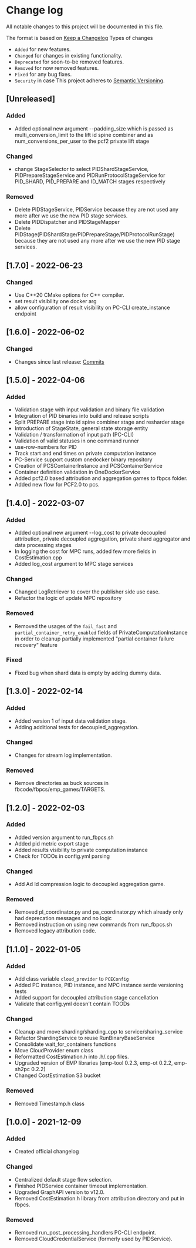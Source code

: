 # Change log

All notable changes to this project will be documented in this file.

The format is based on [Keep a Changelog](https://keepachangelog.com/en/1.0.0/)
Types of changes

- `Added` for new features.
- `Changed` for changes in existing functionality.
- `Deprecated` for soon-to-be removed features.
- `Removed` for now removed features.
- `Fixed` for any bug fixes.
- `Security` in case This project adheres to
  [Semantic Versioning](https://semver.org/spec/v2.0.0.html).

## [Unreleased]

### Added
- Added optional new argument --padding_size which is passed as multi_conversion_limit to the lift id spine combiner and as num_conversions_per_user to the pcf2 private lift stage

### Changed
- change StageSelector to select PIDShardStageService, PIDPrepareStageService and PIDRunProtocolStageService for PID_SHARD, PID_PREPARE and ID_MATCH stages respectively

### Removed
- Delete PIDStageService, PIDService because they are not used any more after we use the new PID stage services.
- Delete PIDDispatcher and PIDStageMapper
- Delete PIDStage(PIDShardStage/PIDPrepareStage/PIDProtocolRunStage) because they are not used any more after we use the new PID stage services.

## [1.7.0] - 2022-06-23

### Changed
- Use C++20 CMake options for C++ compiler.
- set result visibility one docker arg
- allow configuration of result visibility on PC-CLI create_instance endpoint

## [1.6.0] - 2022-06-02

### Changed

- Changes since last release: [Commits](https://github.com/facebookresearch/fbpcs/compare/v1.5.0...91b1b5821feb7b8b4d40203bce866aad65f9c422)

## [1.5.0] - 2022-04-06

### Added

- Validation stage with input validation and binary file validation
- Integration of PID binaries into build and release scripts
- Split PREPARE stage into id spine combiner stage and resharder stage
- Introduction of StageState, general state storage entity
- Validation / transformation of input path (PC-CLI)
- Validation of valid statuses in one command runner
- use-row-numbers for PID
- Track start and end times on private computation instance
- PC-Service support custom onedocker binary repository
- Creation of PCSContainerInstance and PCSContainerService
- Container definition validation in OneDockerService
- Added pcf2.0 based attribution and aggregation games to fbpcs folder.
- Added new flow for PCF2.0 to pcs.

## [1.4.0] - 2022-03-07

### Added

- Added optional new argument --log_cost to private decoupled attribution,
  private decoupled aggregation, private shard aggregator and data processing
  stages
- In logging the cost for MPC runs, added few more fields in CostEstimation.cpp
- Added log_cost argument to MPC stage services

### Changed

- Changed LogRetriever to cover the publisher side use case.
- Refactor the logic of update MPC repository

### Removed

- Removed the usages of the `fail_fast` and `partial_container_retry_enabled`
  fields of PrivateComputationInstance in order to cleanup partially implemented
  "partial container failure recovery" feature

### Fixed

- Fixed bug when shard data is empty by adding dummy data.

## [1.3.0] - 2022-02-14

### Added

- Added version 1 of input data validation stage.
- Adding additional tests for decoupled_aggregation.

### Changed

- Changes for stream log implementation.

### Removed

- Remove directories as buck sources in fbcode/fbpcs/emp_games/TARGETS.

## [1.2.0] - 2022-02-03

### Added

- Added version argument to run_fbpcs.sh
- Added pid metric export stage
- Added results visibility to private computation instance
- Check for TODOs in config.yml parsing

### Changed

- Add Ad Id compression logic to decoupled aggregation game.

### Removed

- Removed pl_coordinator.py and pa_coordinator.py which already only had
  deprecation messages and no logic
- Removed instruction on using new commands from run_fbpcs.sh
- Removed legacy attribution code.

## [1.1.0] - 2022-01-05

### Added

- Add class variable `cloud_provider` to `PCEConfig`
- Added PC instance, PID instance, and MPC instance serde versioning tests
- Added support for decoupled attribution stage cancellation
- Validate that config.yml doesn't contain TOODs

### Changed

- Cleanup and move sharding/sharding_cpp to service/sharing_service
- Refactor ShardingService to reuse RunBinaryBaseService
- Consolidate wait_for_containers functions
- Move CloudProvider enum class
- Reformatted CostEstimation.h into .h/.cpp files.
- Upgraded version of EMP libraries (emp-tool 0.2.3, emp-ot 0.2.2, emp-sh2pc
  0.2.2)
- Changed CostEstimation S3 bucket

### Removed

- Removed Timestamp.h class

## [1.0.0] - 2021-12-09

### Added

- Created official changelog

### Changed

- Centralized default stage flow selection.
- Finished PIDService container timeout implementation.
- Upgraded GraphAPI version to v12.0.
- Removed CostEstimation.h library from attribution directory and put in fbpcs.

### Removed

- Removed run_post_processing_handlers PC-CLI endpoint.
- Removed CloudCredentialService (formerly used by PIDService).
